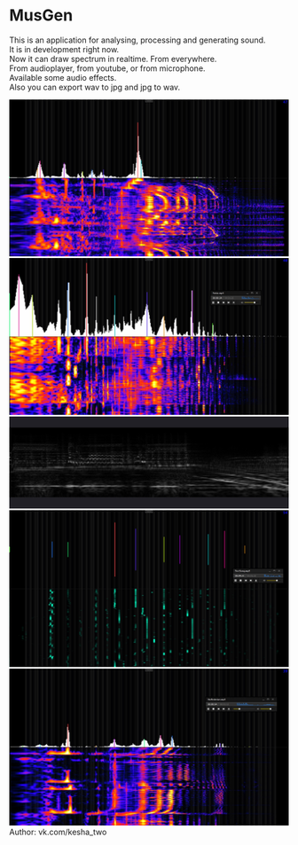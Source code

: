 # MusGen
This is an application for analysing, processing and generating sound.  
It is in development right now.  
Now it can draw spectrum in realtime. From everywhere.  
From audioplayer, from youtube, or from microphone.  
Available some audio effects.  
Also you can export wav to jpg and jpg to wav.  
  
![Example 1](Images/Ex14.jpg)  
![Example 2](Images/Ex9.jpg)  
![Example 3](Images/Ex15.jpg)  
![Example 4](Images/Ex13.jpg)  
![Example 5](Images/Ex12.jpg)  
Author: vk.com/kesha_two